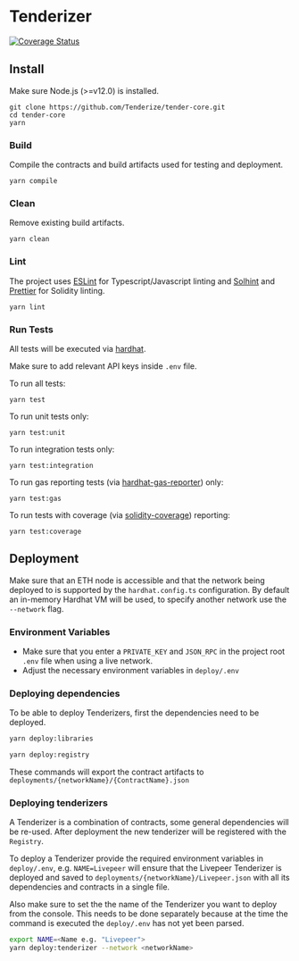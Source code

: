 # Tenderizer

[![Coverage Status](https://coveralls.io/repos/github/Tenderize/tender-core/badge.svg?t=C7yU8H)](https://coveralls.io/github/Tenderize/tender-core)

## Install

Make sure Node.js (>=v12.0) is installed.

```
git clone https://github.com/Tenderize/tender-core.git
cd tender-core
yarn
```

### Build

Compile the contracts and build artifacts used for testing and deployment.

```
yarn compile
```

### Clean

Remove existing build artifacts.

```
yarn clean
```

### Lint

The project uses [ESLint](https://github.com/eslint/eslint) for Typescript/Javascript linting and [Solhint](https://github.com/duaraghav8/Ethlint) and [Prettier](https://github.com/prettier-solidity/prettier-plugin-solidity) for Solidity linting.

```
yarn lint
```

### Run Tests

All tests will be executed via [hardhat](https://hardhat.org/guides/waffle-testing.html).

Make sure to add relevant API keys inside `.env` file.

To run all tests:

```
yarn test
```

To run unit tests only:

```
yarn test:unit
```

To run integration tests only:

```
yarn test:integration
```

To run gas reporting tests (via [hardhat-gas-reporter](https://hardhat.org/plugins/hardhat-gas-reporter.html)) only:

```
yarn test:gas
```

To run tests with coverage (via [solidity-coverage](https://github.com/sc-forks/solidity-coverage)) reporting:

```
yarn test:coverage
```

## Deployment

Make sure that an ETH node is accessible and that the network being deployed to is supported by the `hardhat.config.ts` configuration. By default an in-memory Hardhat VM will be used, to specify another network use the `--network` flag.

### Environment Variables

- Make sure that you enter a `PRIVATE_KEY` and `JSON_RPC` in the project root `.env` file when using a live network.
- Adjust the necessary environment variables in `deploy/.env`

### Deploying dependencies

To be able to deploy Tenderizers, first the dependencies need to be deployed.

```bash
yarn deploy:libraries
```

```bash
yarn deploy:registry
```

These commands will export the contract artifacts to `deployments/{networkName}/{ContractName}.json`

### Deploying tenderizers

A Tenderizer is a combination of contracts, some general dependencies will be re-used. After deployment the new tenderizer will be registered with the `Registry`.

To deploy a Tenderizer provide the required environment variables in `deploy/.env`, e.g. `NAME=Livepeer` will ensure that the Livepeer Tenderizer is deployed and saved to `deployments/{networkName}/Livepeer.json` with all its dependencies and contracts in a single file.

Also make sure to set the the name of the Tenderizer you want to deploy from the console. This needs to be done separately because at the time the command is executed the `deploy/.env` has not yet been parsed.

```bash
export NAME=<Name e.g. "Livepeer">
yarn deploy:tenderizer --network <networkName>
```
